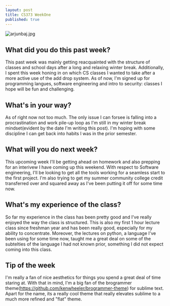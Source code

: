 ```yaml
---
layout: post
title: CS373 WeekOne
published: true
---
```



![arjunbaj.jpg]({{site.baseurl}}/_posts/arjunbaj.jpg)
## What did you do this past week?
This past week was mainly getting reacquainted with the structure of classes and school days after a long and relaxing winter break. Additionally, I spent this week honing in on which CS classes I wanted to take after a more active use of the add drop system. As of now, I'm signed up for programming langues, software engineering and intro to security: classes I hope will be fun and challenging.

## What's in your way?
As of right now not too much. The only issue I can forsee is falling into a procrastination and work pile-up loop as I'm still in my winter break mindset(evident by the date I'm writing this post). I'm hoping with some discipline I can get back into habits I was in the prior semester.

## What will you do next week?
This upcoming week I'll be getting ahead on homework and also prepping for an interivew I have coming up this weekend. With respect to Software engineering, I'll be looking to get all the tools working for a seamless start to the first project. I'm also trying to get my summer community college credit transferred over and squared away as I've been putting it off for some time now.

## What's my experience of the class?
So far my experience in the class has been pretty good and I've really enjoyed the way the class is structured. This is also my first 1 hour lecture class since freshman year and has been really good, especially for my ability to concentrate. Moreover, the lectures on python, a language I've been using for some time now, taught me a great deal on some of the subtelties of the language I had not known prior, something I did not expect coming into this class.

## Tip of the week
I'm really a fan of nice aesthetics for things you spend a great deal of time staring at. With that in mind, I'm a big fan of the brogrammer theme(https://github.com/kenwheeler/brogrammer-theme) for sublime text. Apart for the name, its a really cool theme that really elevates sublime to a much more refined and "flat" theme.
